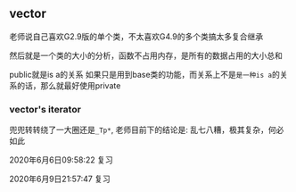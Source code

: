 ## vector
老师说自己喜欢G2.9版的单个类，不太喜欢G4.9的多个类搞太多复合继承

然后就是一个类的大小的分析，函数不占用内存，是所有的数据占用的大小总和

public就是is a的关系
如果只是用到base类的功能，而关系上不是`是一种is a`的关系的话，那么就最好使用private

### vector's iterator
兜兜转转绕了一大圈还是`_Tp*`,
老师目前下的结论是:
乱七八糟，极其复杂，何必如此


2020年6月6日09:58:22 复习

2020年6月9日21:57:47 复习